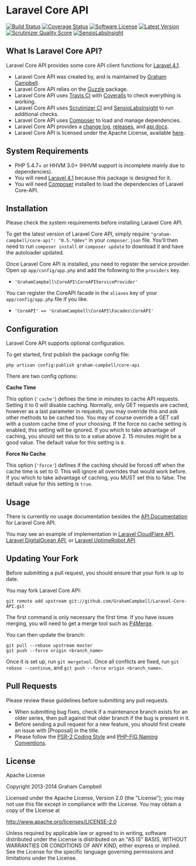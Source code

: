Laravel Core API
================


[![Build Status](https://img.shields.io/travis/GrahamCampbell/Laravel-Core-API/master.svg)](https://travis-ci.org/GrahamCampbell/Laravel-Core-API)
[![Coverage Status](https://img.shields.io/coveralls/GrahamCampbell/Laravel-Core-API/master.svg)](https://coveralls.io/r/GrahamCampbell/Laravel-Core-API)
[![Software License](https://img.shields.io/badge/license-Apache%202.0-brightgreen.svg)](https://github.com/GrahamCampbell/Laravel-Core-API/blob/master/LICENSE.md)
[![Latest Version](https://img.shields.io/github/release/GrahamCampbell/Laravel-Core-API.svg)](https://github.com/GrahamCampbell/Laravel-Core-API/releases)
[![Scrutinizer Quality Score](https://scrutinizer-ci.com/g/GrahamCampbell/Laravel-Core-API/badges/quality-score.png?s=a2f20fc191087f35712aa469b0225e1a2bf5d0fd)](https://scrutinizer-ci.com/g/GrahamCampbell/Laravel-Core-API)
[![SensioLabsInsight](https://insight.sensiolabs.com/projects/fd28e11f-7e03-4835-8952-db9b4ecf34ba/mini.png)](https://insight.sensiolabs.com/projects/fd28e11f-7e03-4835-8952-db9b4ecf34ba)


## What Is Laravel Core API?

Laravel Core API provides some core API client functions for [Laravel 4.1](http://laravel.com).

* Laravel Core API was created by, and is maintained by [Graham Campbell](https://github.com/GrahamCampbell).
* Laravel Core API relies on the [Guzzle](https://github.com/guzzle/guzzle) package.
* Laravel Core API uses [Travis CI](https://travis-ci.org/GrahamCampbell/Laravel-Core-API) with [Coveralls](https://coveralls.io/r/GrahamCampbell/Laravel-Core-API) to check everything is working.
* Laravel Core API uses [Scrutinizer CI](https://scrutinizer-ci.com/g/GrahamCampbell/Laravel-Core-API) and [SensioLabsInsight](https://insight.sensiolabs.com/projects/fd28e11f-7e03-4835-8952-db9b4ecf34ba) to run additional checks.
* Laravel Core API uses [Composer](https://getcomposer.org) to load and manage dependencies.
* Laravel Core API provides a [change log](https://github.com/GrahamCampbell/Laravel-Core-API/blob/master/CHANGELOG.md), [releases](https://github.com/GrahamCampbell/Laravel-Core-API/releases), and [api docs](http://grahamcampbell.github.io/Laravel-Core-API).
* Laravel Core API is licensed under the Apache License, available [here](https://github.com/GrahamCampbell/Laravel-Core-API/blob/master/LICENSE.md).


## System Requirements

* PHP 5.4.7+ or HHVM 3.0+ (HHVM support is incomplete mainly due to dependencies).
* You will need [Laravel 4.1](http://laravel.com) because this package is designed for it.
* You will need [Composer](https://getcomposer.org) installed to load the dependencies of Laravel Core-API.


## Installation

Please check the system requirements before installing Laravel Core API.

To get the latest version of Laravel Core API, simply require `"graham-campbell/core-api": "0.5.*@dev"` in your `composer.json` file. You'll then need to run `composer install` or `composer update` to download it and have the autoloader updated.

Once Laravel Core API is installed, you need to register the service provider. Open up `app/config/app.php` and add the following to the `providers` key.

* `'GrahamCampbell\CoreAPI\CoreAPIServiceProvider'`

You can register the CoreAPI facade in the `aliases` key of your `app/config/app.php` file if you like.

* `'CoreAPI' => 'GrahamCampbell\CoreAPI\Facades\CoreAPI'`


## Configuration

Laravel Core API supports optional configuration.

To get started, first publish the package config file:

    php artisan config:publish graham-campbell/core-api

There are two config options:

**Cache Time**

This option (`'cache'`) defines the time in minutes to cache API requests. Setting it to 0 will disable caching. Normally, only GET requests are cached, however as a last parameter in requests, you may override this and ask other methods to be cached too. You may of course override a GET call with a custom cache time of your choosing. If the force no cache setting is enabled, this setting will be ignored. If you which to take advantage of caching, you should set this to to a value above 2. 15 minutes might be a good value. The default value for this setting is `0`.

**Force No Cache**

This option (`'force'`) defines if the caching should be forced off when the cache time is set to 0. This will ignore all overrides that would work before. If you which to take advantage of caching, you MUST set this to false. The default value for this setting is `true`.


## Usage

There is currently no usage documentation besides the [API Documentation](http://grahamcampbell.github.io/Laravel-Core-API
) for Laravel Core API.

You may see an example of implementation in [Laravel CloudFlare API](https://github.com/GrahamCampbell/Laravel-CloudFlare-API), [Laravel DigitalOcean API](https://github.com/GrahamCampbell/Laravel-DigitalOcean-API), or [Laravel UptimeRobot API](https://github.com/GrahamCampbell/Laravel-UptimeRobot-API).


## Updating Your Fork

Before submitting a pull request, you should ensure that your fork is up to date.

You may fork Laravel Core API:

    git remote add upstream git://github.com/GrahamCampbell/Laravel-Core-API.git

The first command is only necessary the first time. If you have issues merging, you will need to get a merge tool such as [P4Merge](http://perforce.com/product/components/perforce_visual_merge_and_diff_tools).

You can then update the branch:

    git pull --rebase upstream master
    git push --force origin <branch_name>

Once it is set up, run `git mergetool`. Once all conflicts are fixed, run `git rebase --continue`, and `git push --force origin <branch_name>`.


## Pull Requests

Please review these guidelines before submitting any pull requests.

* When submitting bug fixes, check if a maintenance branch exists for an older series, then pull against that older branch if the bug is present in it.
* Before sending a pull request for a new feature, you should first create an issue with [Proposal] in the title.
* Please follow the [PSR-2 Coding Style](https://github.com/php-fig/fig-standards/blob/master/accepted/PSR-2-coding-style-guide.md) and [PHP-FIG Naming Conventions](https://github.com/php-fig/fig-standards/blob/master/bylaws/002-psr-naming-conventions.md).


## License

Apache License

Copyright 2013-2014 Graham Campbell

Licensed under the Apache License, Version 2.0 (the "License");
you may not use this file except in compliance with the License.
You may obtain a copy of the License at

 http://www.apache.org/licenses/LICENSE-2.0

Unless required by applicable law or agreed to in writing, software
distributed under the License is distributed on an "AS IS" BASIS,
WITHOUT WARRANTIES OR CONDITIONS OF ANY KIND, either express or implied.
See the License for the specific language governing permissions and
limitations under the License.
